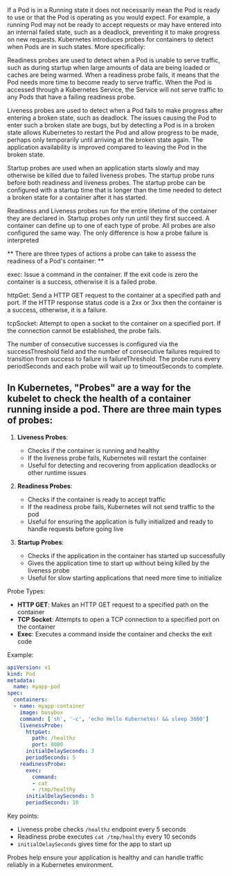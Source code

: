 If a Pod is in a Running state it does not necessarily mean the Pod is ready to use or that the Pod is operating as you would expect. For example, a running Pod may not be ready to accept requests or may have entered into an internal failed state, such as a deadlock, preventing it to make progress on new requests. Kubernetes introduces probes for containers to detect when Pods are in such states. More specifically:

Readiness probes are used to detect when a Pod is unable to serve traffic, such as during startup when large amounts of data are being loaded or caches are being warmed. When a readiness probe fails, it means that the Pod needs more time to become ready to serve traffic. When the Pod is accessed through a Kubernetes Service, the Service will not serve traffic to any Pods that have a failing readiness probe. 

Liveness probes are used to detect when a Pod fails to make progress after entering a broken state, such as deadlock. The issues causing the Pod to enter such a broken state are bugs, but by detecting a Pod is in a broken state allows Kubernetes to restart the Pod and allow progress to be made, perhaps only temporarily until arriving at the broken state again. The application availability is improved compared to leaving the Pod in the broken state.

Startup probes are used when an application starts slowly and may otherwise be killed due to failed liveness probes. The startup probe runs before both readiness and liveness probes. The startup probe can be configured with a startup time that is longer than the time needed to detect a broken state for a container after it has started.

Readiness and Liveness probes run for the entire lifetime of the container they are declared in. Startup probes only run until they first succeed. A container can define up to one of each type of probe. All probes are also configured the same way. The only difference is how a probe failure is interpreted

** There are three types of actions a probe can take to assess the readiness of a Pod's container: **

exec: Issue a command in the container. If the exit code is zero the container is a success, otherwise it is a failed probe.

httpGet: Send a HTTP GET request to the container at a specified path and port. If the HTTP response status code is a 2xx or 3xx then the container is a success, otherwise, it is a failure.

tcpSocket: Attempt to open a socket to the container on a specified port. If the connection cannot be established, the probe fails.

The number of consecutive successes is configured via the successThreshold field and the number of consecutive failures required to transition from success to failure is failureThreshold. The probe runs every periodSeconds and each probe will wait up to timeoutSeconds to complete.


## In Kubernetes, "Probes" are a way for the kubelet to check the health of a container running inside a pod. There are three main types of probes:

1. **Liveness Probes**:
   - Checks if the container is running and healthy
   - If the liveness probe fails, Kubernetes will restart the container
   - Useful for detecting and recovering from application deadlocks or other runtime issues

2. **Readiness Probes**:
   - Checks if the container is ready to accept traffic
   - If the readiness probe fails, Kubernetes will not send traffic to the pod
   - Useful for ensuring the application is fully initialized and ready to handle requests before going live

3. **Startup Probes**:
   - Checks if the application in the container has started up successfully
   - Gives the application time to start up without being killed by the liveness probe
   - Useful for slow starting applications that need more time to initialize

Probe Types:

- **HTTP GET**: Makes an HTTP GET request to a specified path on the container
- **TCP Socket**: Attempts to open a TCP connection to a specified port on the container
- **Exec**: Executes a command inside the container and checks the exit code

Example:

```yaml
apiVersion: v1
kind: Pod
metadata:
  name: myapp-pod
spec:
  containers:
  - name: myapp-container
    image: busybox
    command: ['sh', '-c', 'echo Hello Kubernetes! && sleep 3600']
    livenessProbe:
      httpGet:
        path: /healthz
        port: 8080
      initialDelaySeconds: 3
      periodSeconds: 5
    readinessProbe:
      exec:
        command:
        - cat
        - /tmp/healthy
      initialDelaySeconds: 5
      periodSeconds: 10
```

Key points:
- Liveness probe checks `/healthz` endpoint every 5 seconds
- Readiness probe executes `cat /tmp/healthy` every 10 seconds
- `initialDelaySeconds` gives time for the app to start up

Probes help ensure your application is healthy and can handle traffic reliably in a Kubernetes environment.
